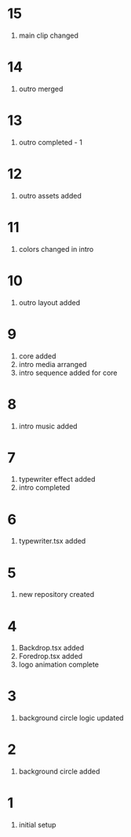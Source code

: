 # 15

1. main clip changed

# 14

1. outro merged

# 13

1. outro completed - 1

# 12

1. outro assets added

# 11

1. colors changed in intro

# 10

1. outro layout added

# 9

1. core added
2. intro media arranged
3. intro sequence added for core

# 8

1. intro music added

# 7

1. typewriter effect added
2. intro completed

# 6

1. typewriter.tsx added

# 5

1. new repository created

# 4

1. Backdrop.tsx added
2. Foredrop.tsx added
3. logo animation complete

# 3

1. background circle logic updated

# 2

1. background circle added

# 1

1. initial setup
